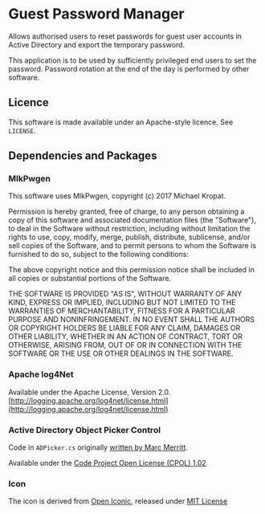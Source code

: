Guest Password Manager
======================

Allows authorised users to reset passwords for guest user accounts in Active Directory and export the temporary password.

This application is to be used by sufficiently privileged end users to set the password. Password rotation at the end of
the day is performed by other software.


## Licence

This software is made available under an Apache-style licence. See `LICENSE`.

## Dependencies and Packages

### MlkPwgen

This software uses MlkPwgen, copyright (c) 2017 Michael Kropat.

Permission is hereby granted, free of charge, to any person obtaining a copy
of this software and associated documentation files (the "Software"), to deal
in the Software without restriction, including without limitation the rights
to use, copy, modify, merge, publish, distribute, sublicense, and/or sell
copies of the Software, and to permit persons to whom the Software is
furnished to do so, subject to the following conditions:

The above copyright notice and this permission notice shall be included in all
copies or substantial portions of the Software.

THE SOFTWARE IS PROVIDED "AS IS", WITHOUT WARRANTY OF ANY KIND, EXPRESS OR
IMPLIED, INCLUDING BUT NOT LIMITED TO THE WARRANTIES OF MERCHANTABILITY,
FITNESS FOR A PARTICULAR PURPOSE AND NONINFRINGEMENT. IN NO EVENT SHALL THE
AUTHORS OR COPYRIGHT HOLDERS BE LIABLE FOR ANY CLAIM, DAMAGES OR OTHER
LIABILITY, WHETHER IN AN ACTION OF CONTRACT, TORT OR OTHERWISE, ARISING FROM,
OUT OF OR IN CONNECTION WITH THE SOFTWARE OR THE USE OR OTHER DEALINGS IN THE
SOFTWARE.

### Apache log4Net

Available under the Apache License, Version 2.0. [http://logging.apache.org/log4net/license.html](http://logging.apache.org/log4net/license.html)

### Active Directory Object Picker Control

Code in `ADPicker.cs` originally [written by Marc Merritt](https://www.codeproject.com/Articles/6848/Active-Directory-object-picker-control).

Available under the [Code Project Open License (CPOL) 1.02](https://www.codeproject.com/info/cpol10.aspx)

### Icon

The icon is derived from [Open Iconic](https://useiconic.com/open/), released under [MIT License](https://github.com/iconic/open-iconic/blob/master/ICON-LICENSE)
